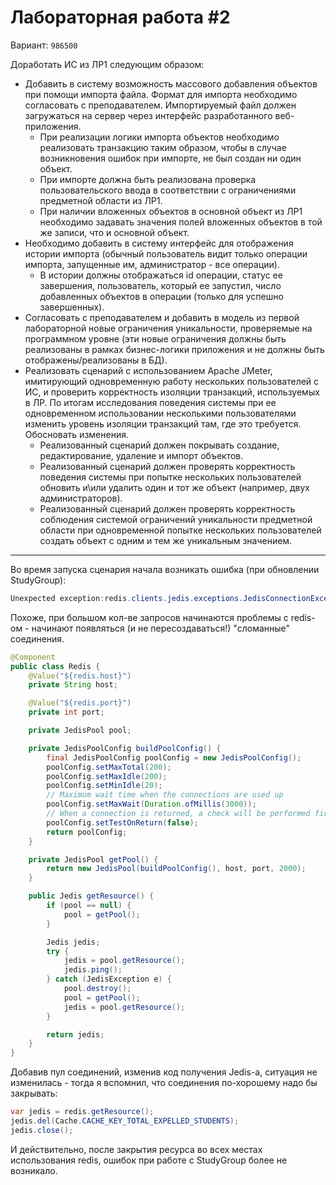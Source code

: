 # Лабораторная работа #2

Вариант: `986500`

Доработать ИС из ЛР1 следующим образом:

- Добавить в систему возможность массового добавления объектов при помощи импорта файла. Формат для импорта необходимо согласовать с преподавателем. Импортируемый файл должен загружаться на сервер через интерфейс разработанного веб-приложения.
  - При реализации логики импорта объектов необходимо реализовать транзакцию таким образом, чтобы в случае возникновения ошибок при импорте, не был создан ни один объект.
  - При импорте должна быть реализована проверка пользовательского ввода в соответствии с ограничениями предметной области из ЛР1.
  - При наличии вложенных объектов в основной объект из ЛР1 необходимо задавать значения полей вложенных объектов в той же записи, что и основной объект.
- Необходимо добавить в систему интерфейс для отображения истории импорта (обычный пользователь видит только операции импорта, запущенные им, администратор - все операции).
  - В истории должны отображаться id операции, статус ее завершения, пользователь, который ее запустил, число добавленных объектов в операции (только для успешно завершенных).
- Согласовать с преподавателем и добавить в модель из первой лабораторной новые ограничения уникальности, проверяемые на программном уровне (эти новые ограничения должны быть реализованы в рамках бизнес-логики приложения и не должны быть отображены/реализованы в БД).
- Реализовать сценарий с использованием Apache JMeter, имитирующий одновременную работу нескольких пользователей с ИС, и проверить корректность изоляции транзакций, используемых в ЛР. По итогам исследования поведения системы при ее одновременном использовании несколькими пользователями изменить уровень изоляции транзакций там, где это требуется. Обосновать изменения.
  - Реализованный сценарий должен покрывать создание, редактирование, удаление и импорт объектов.
  - Реализованный сценарий должен проверять корректность поведения системы при попытке нескольких пользователей обновить и\или удалить один и тот же объект (например, двух администраторов).
  - Реализованный сценарий должен проверять корректность соблюдения системой ограничений уникальности предметной области при одновременной попытке нескольких пользователей создать объект с одним и тем же уникальным значением.

---

Во время запуска сценария начала возникать ошибка (при обновлении StudyGroup):

```java
Unexpected exception:redis.clients.jedis.exceptions.JedisConnectionException: java.net.SocketException: Broken pipe
```

Похоже, при большом кол-ве запросов начинаются проблемы с redis-ом - начинают появляться (и не пересоздаваться!) "сломанные" соединения.

```java
@Component
public class Redis {
    @Value("${redis.host}")
    private String host;

    @Value("${redis.port}")
    private int port;

    private JedisPool pool;

    private JedisPoolConfig buildPoolConfig() {
        final JedisPoolConfig poolConfig = new JedisPoolConfig();
        poolConfig.setMaxTotal(200);
        poolConfig.setMaxIdle(200);
        poolConfig.setMinIdle(20);
        // Maximum wait time when the connections are used up
        poolConfig.setMaxWait(Duration.ofMillis(3000));
        // When a connection is returned, a check will be performed first. Once the check fails, the connection will be terminated.
        poolConfig.setTestOnReturn(false);
        return poolConfig;
    }

    private JedisPool getPool() {
        return new JedisPool(buildPoolConfig(), host, port, 2000);
    }

    public Jedis getResource() {
        if (pool == null) {
            pool = getPool();
        }

        Jedis jedis;
        try {
            jedis = pool.getResource();
            jedis.ping();
        } catch (JedisException e) {
            pool.destroy();
            pool = getPool();
            jedis = pool.getResource();
        }

        return jedis;
    }
}
```

Добавив пул соединений, изменив код получения Jedis-а, ситуация не изменилась - тогда я вспомнил, что соединения по-хорошему надо бы закрывать:

```java
var jedis = redis.getResource();
jedis.del(Cache.CACHE_KEY_TOTAL_EXPELLED_STUDENTS);
jedis.close();
```

И действительно, после закрытия ресурса во всех местах использования redis, ошибок при работе с StudyGroup более не возникало.
